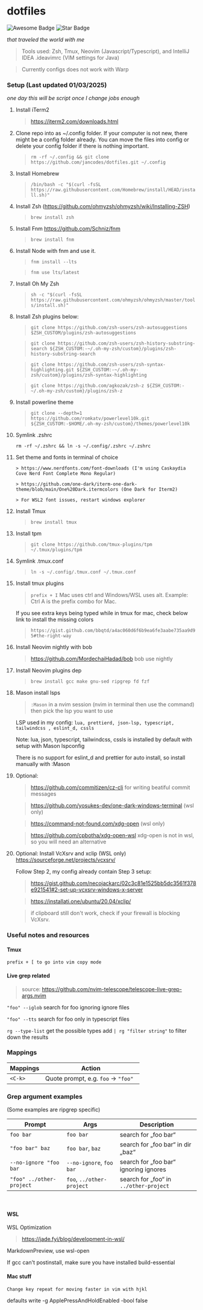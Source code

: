 # dotfiles

<p>
<img src="https://cdn.rawgit.com/sindresorhus/awesome/d7305f38d29fed78fa85652e3a63e154dd8e8829/media/badge.svg" alt="Awesome Badge"/> <img src="https://img.shields.io/static/v1?label=%F0%9F%8C%9F&message=If%20Useful&style=style=flat&color=BC4E99" alt="Star Badge"/>
</p>
<p>
<em>
that traveled the world with me
</em>
</p>

> Tools used: Zsh, Tmux, Neovim (Javascript/Typescript), and IntelliJ IDEA .ideavimrc (VIM settings for Java)

> Currently configs does not work with Warp

### Setup (Last updated 01/03/2025)

<em>one day this will be script once I change jobs enough</em>

1.  Install iTerm2
    > https://iterm2.com/downloads.html
2.  Clone repo into as ~/.config folder. If your computer is not new, there might be a config folder already. You can move the files into config or delete your config folder if there is nothing important.
    > `rm -rf ~/.config && git clone https://github.com/jancodes/dotfiles.git ~/.config`
3.  Install Homebrew
    > `/bin/bash -c "$(curl -fsSL https://raw.githubusercontent.com/Homebrew/install/HEAD/install.sh)"`
4.  Install Zsh (https://github.com/ohmyzsh/ohmyzsh/wiki/Installing-ZSH)
    > `brew install zsh`
5.  Install Fnm https://github.com/Schniz/fnm
    > `brew install fnm`
6.  Install Node with fnm and use it.

    > `fnm install --lts`

    > `fnm use lts/latest`

7.  Install Oh My Zsh
    > `sh -c "$(curl -fsSL https://raw.githubusercontent.com/ohmyzsh/ohmyzsh/master/tools/install.sh)"`
8.  Install Zsh plugins below:

    > `git clone https://github.com/zsh-users/zsh-autosuggestions $ZSH_CUSTOM/plugins/zsh-autosuggestions`

    > `git clone https://github.com/zsh-users/zsh-history-substring-search ${ZSH_CUSTOM:-~/.oh-my-zsh/custom}/plugins/zsh-history-substring-search`

    > `git clone https://github.com/zsh-users/zsh-syntax-highlighting.git ${ZSH_CUSTOM:-~/.oh-my-zsh/custom}/plugins/zsh-syntax-highlighting`

    > `git clone https://github.com/agkozak/zsh-z ${ZSH_CUSTOM:-~/.oh-my-zsh/custom}/plugins/zsh-z`

9.  Install powerline theme

    > `git clone --depth=1 https://github.com/romkatv/powerlevel10k.git ${ZSH_CUSTOM:-$HOME/.oh-my-zsh/custom}/themes/powerlevel10k`

10. Symlink .zshrc

    `rm -rf ~/.zshrc && ln -s ~/.config/.zshrc ~/.zshrc`

11. Set theme and fonts
    in terminal of choice

        > https://www.nerdfonts.com/font-downloads (I'm using Caskaydia Cove Nerd Font Complete Mono Regular)

        > https://github.com/one-dark/iterm-one-dark-theme/blob/main/One%20Dark.itermcolors (One Dark for Iterm2)

        > For WSL2 font issues, restart windows explorer

12. Install Tmux
    > `brew install tmux`
13. Install tpm
    > `git clone https://github.com/tmux-plugins/tpm ~/.tmux/plugins/tpm`
14. Symlink .tmux.conf
    > `ln -s ~/.config/.tmux.conf ~/.tmux.conf`
15. Install tmux plugins

    > `prefix + I` Mac uses ctrl and Windows/WSL uses alt. Example: Ctrl A is the prefix combo for Mac.

    If you see extra keys being typed while in tmux for mac, check below link to install the missing colors

    > `https://gist.github.com/bbqtd/a4ac060d6f6b9ea6fe3aabe735aa9d95#the-right-way`

16. Install Neovim nightly with bob

    > https://github.com/MordechaiHadad/bob
    > bob use nightly

17. Install Neovim plugins dep

    > `brew install gcc make gnu-sed ripgrep fd fzf`

18. Mason install lsps

    > `:Mason` in a nvim session (nvim in terminal then use the command) then pick the lsp you want to use

    LSP used in my config: `lua, prettierd, json-lsp, typescript, tailwindcss , eslint_d, cssls`

    Note: lua, json, typescript, tailwindcss, cssls is installed by default with setup with Mason lspconfig

    There is no support for eslint_d and prettier for auto install, so install manually with :Mason

19. Optional:

    > https://github.com/commitizen/cz-cli for writing beatiful commit messages

    > https://github.com/yosukes-dev/one-dark-windows-terminal (wsl only)

    > https://command-not-found.com/xdg-open (wsl only)

    > https://github.com/cpbotha/xdg-open-wsl xdg-open is not in wsl, so you will need an alternative

20. Optional: Install VcXsrv and xclip (WSL only) https://sourceforge.net/projects/vcxsrv/

    Follow Step 2, my config already contain Step 3 setup:

    > https://gist.github.com/necojackarc/02c3c81e1525bb5dc3561f378e921541#2-set-up-vcxsrv-windows-x-server

    > https://installati.one/ubuntu/20.04/xclip/

    > if clipboard still don't work, check if your firewall is blocking VcXsrv.

### Useful notes and resources

#### Tmux

`prefix + [ to go into vim copy mode`

#### Live grep related

> source: https://github.com/nvim-telescope/telescope-live-grep-args.nvim

`"foo" --iglob` search for foo ignoring ignore files

`"foo" --tts` search for foo only in typescript files

`rg --type-list` get the possible types add `| rg "filter string"` to filter down the results

### Mappings

| Mappings | Action                              |
| -------- | ----------------------------------- |
| `<C-k>`  | Quote prompt, e.g. `foo` → `"foo" ` |

### Grep argument examples

(Some examples are ripgrep specific)

| Prompt                   | Args                      | Description                            |
| ------------------------ | ------------------------- | -------------------------------------- |
| `foo bar`                | `foo bar`                 | search for „foo bar“                   |
| `"foo bar" baz`          | `foo bar`, `baz`          | search for „foo bar“ in dir „baz“      |
| `--no-ignore "foo bar`   | `--no-ignore`, `foo bar`  | search for „foo bar“ ignoring ignores  |
| `"foo" ../other-project` | `foo`, `../other-project` | search for „foo“ in `../other-project` |

<br>

#### WSL

WSL Optimization

> https://jade.fyi/blog/development-in-wsl/

MarkdownPreview, use wsl-open

If gcc can't postinstall, make sure you have installed build-essential

#### Mac stuff

`Change key repeat for moving faster in vim with hjkl`

 defaults write -g ApplePressAndHoldEnabled -bool false 
